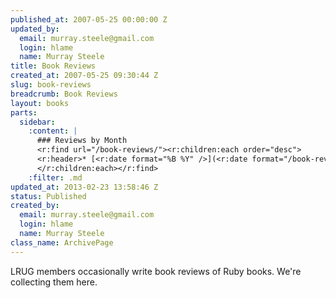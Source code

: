 ```yaml
--- 
published_at: 2007-05-25 00:00:00 Z
updated_by: 
  email: murray.steele@gmail.com
  login: hlame
  name: Murray Steele
title: Book Reviews
created_at: 2007-05-25 09:30:44 Z
slug: book-reviews
breadcrumb: Book Reviews
layout: books
parts: 
  sidebar: 
    :content: |
      ### Reviews by Month
      <r:find url="/book-reviews/"><r:children:each order="desc">
      <r:header>* [<r:date format="%B %Y" />](<r:date format="/book-reviews/%Y/%m/" />)</r:header>
      </r:children:each></r:find>
    :filter: .md
updated_at: 2013-02-23 13:58:46 Z
status: Published
created_by: 
  email: murray.steele@gmail.com
  login: hlame
  name: Murray Steele
class_name: ArchivePage
---
```


LRUG members occasionally write book reviews of Ruby books.  We're collecting them here.
